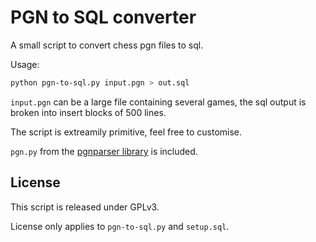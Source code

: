 # PGN to SQL converter

A small script to convert chess pgn files to sql.

Usage:

```sh
python pgn-to-sql.py input.pgn > out.sql
```

`input.pgn` can be a large file containing several games, the sql output is broken into insert blocks of 500 lines.

The script is extreamily primitive, feel free to customise.

`pgn.py` from the [pgnparser library](https://github.com/renatopp/pgnparser) is included.

## License

This script is released under GPLv3.

License only applies to `pgn-to-sql.py` and `setup.sql`.

